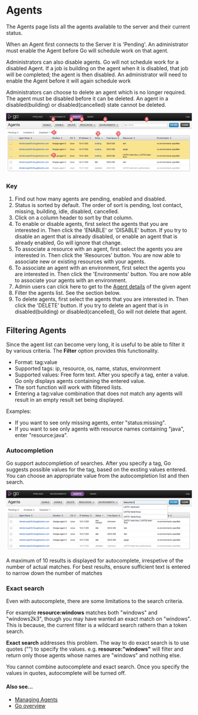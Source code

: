 # Agents

The Agents page lists all the agents available to the server and their current status.

When an Agent first connects to the Server it is 'Pending'. An administrator must enable the Agent before Go will schedule work on that agent.

Administrators can also disable agents. Go will not schedule work for a disabled Agent. If a job is building on the agent when it is disabled, that job will be completed; the agent is then disabled. An administrator will need to enable the Agent before it will again schedule work

Administrators can choose to delete an agent which is no longer required. The agent must be disabled before it can be deleted. An agent in a disabled(building) or disabled(cancelled) state cannot be deleted.

![](../resources/images/cruise/Agents.png)

### Key

1.  Find out how many agents are pending, enabled and disabled.
2.  Status is sorted by default. The order of sort is pending, lost contact, missing, building, idle, disabled, cancelled.
3.  Click on a column header to sort by that column.
4.  To enable or disable agents, first select the agents that you are interested in. Then click the 'ENABLE' or 'DISABLE' button. If you try to disable an agent that is already disabled, or enable an agent that is already enabled, Go will ignore that change.
5.  To associate a resource with an agent, first select the agents you are interested in. Then click the 'Resources' button. You are now able to associate new or existing resources with your agents.
6.  To associate an agent with an environment, first select the agents you are interested in. Then click the 'Environments' button. You are now able to associate your agents with an environment.
7.  Admin users can click here to get to the [Agent details](../navigations/agent_details.html) of the given agent
8.  Filter the agents list. See the section below.
9.  To delete agents, first select the agents that you are interested in. Then click the 'DELETE' button. If you try to delete an agent that is in disabled(building) or disabled(cancelled), Go will not delete that agent.

## Filtering Agents

Since the agent list can become very long, it is useful to be able to filter it by various criteria. The **Filter** option provides this functionality.

-   Format: tag:value
-   Supported tags: ip, resource, os, name, status, environment
-   Supported values: Free form text. After you specify a tag, enter a value. Go only displays agents containing the entered value.
-   The sort function will work with filtered lists.
-   Entering a tag:value combination that does not match any agents will result in an empty result set being displayed.

Examples:

-   If you want to see only missing agents, enter "status:missing".
-   If you want to see only agents with resource names containing "java", enter "resource:java".

### Autocompletion

Go support autocompletion of searches. After you specify a tag, Go suggests possible values for the tag, based on the exsting values entered. You can choose an appropriate value from the autocompletion list and then search.

![](../resources/images/cruise/agents_autocomplete.png)

A maximum of 10 results is displayed for autocomplete, irrespetive of the number of actual matches. For best results, ensure sufficient text is entered to narrow down the number of matches

### Exact search

Even with autocomplete, there are some limitations to the search criteria.

For example **resource:windows** matches both "windows" and "windows2k3", though you may have wanted an exact match on "windows". This is because, the current filter is a wildcard search rathern than a token search.

**Exact search** addresses this problem. The way to do exact search is to use quotes ("") to specify the values. e.g. **resource:"windows"** will filter and return only those agents whose names are "windows" and nothing else.

You cannot combine autocomplete and exact search. Once you specify the values in quotes, autocomplete will be turned off.

#### Also see...

-   [Managing Agents](../advanced_usage/managing_a_build_cloud.html)
-   [Go overview](welcome_to_go.html)